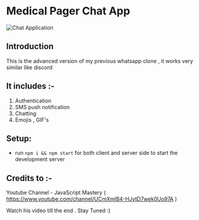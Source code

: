 # Medical Pager Chat App

![Chat Application](https://i.ibb.co/hsvcw4V/image.png)

## Introduction

This is the advanced version of my previous whatsapp clone , it works very similar like discord

## It includes :-

 1. Authentication
 2. SMS push notification
 3. Chatting 
 4. Emojis , GIF's
 


## Setup:
- run ```npm i && npm start``` for both client and server side to start the development server

## Credits to :- 

Youtube Channel - JavaScript Mastery ( https://www.youtube.com/channel/UCmXmlB4-HJytD7wek0Uo97A )

Watch his video till the end . Stay Tuned :)